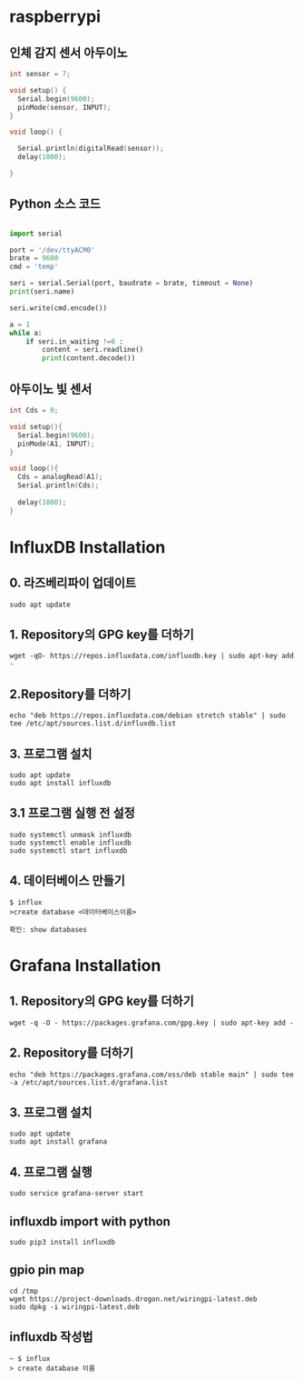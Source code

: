 # raspberrypi

## 인체 감지 센서 아두이노
```C
int sensor = 7;

void setup() {
  Serial.begin(9600);
  pinMode(sensor, INPUT);
}

void loop() {

  Serial.println(digitalRead(sensor));
  delay(1000);

}
```

## Python 소스 코드
```PYTHON

import serial

port = '/dev/ttyACM0'
brate = 9600
cmd = 'temp'

seri = serial.Serial(port, baudrate = brate, timeout = None)
print(seri.name)

seri.write(cmd.encode())

a = 1
while a:
    if seri.in_waiting !=0 :
        content = seri.readline()
        print(content.decode())
```
## 아두이노 빛 센서 
```C
int Cds = 0;

void setup(){
  Serial.begin(9600);
  pinMode(A1, INPUT);
}

void loop(){
  Cds = analogRead(A1);
  Serial.println(Cds);
  
  delay(1000);
}
```
# InfluxDB Installation

## 0. 라즈베리파이 업데이트
```
sudo apt update
```
## 1. Repository의 GPG key를 더하기
```
wget -qO- https://repos.influxdata.com/influxdb.key | sudo apt-key add -
```

## 2.Repository를 더하기 
```
echo "deb https://repos.influxdata.com/debian stretch stable" | sudo tee /etc/apt/sources.list.d/influxdb.list
```

## 3. 프로그램 설치 
```
sudo apt update
sudo apt install influxdb
```
## 3.1 프로그램 실행 전 설정
```
sudo systemctl unmask influxdb
sudo systemctl enable influxdb
sudo systemctl start influxdb
```
## 4. 데이터베이스 만들기
```
$ influx
>create database <데이터베이스이름>
```
```
확인: show databases 
```
# Grafana Installation
## 1. Repository의 GPG key를 더하기
```
wget -q -O - https://packages.grafana.com/gpg.key | sudo apt-key add -
```
## 2. Repository를 더하기
```
echo "deb https://packages.grafana.com/oss/deb stable main" | sudo tee -a /etc/apt/sources.list.d/grafana.list
```
## 3. 프로그램 설치
```
sudo apt update
sudo apt install grafana
```
## 4. 프로그램 실행
```
sudo service grafana-server start
```
## influxdb import with python
```
sudo pip3 install influxdb
```
## gpio pin map
```
cd /tmp
wget https://project-downloads.drogon.net/wiringpi-latest.deb
sudo dpkg -i wiringpi-latest.deb
``` 
## influxdb 작성법
```
~ $ influx
> create database 이름
```
